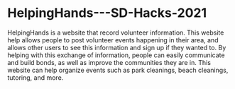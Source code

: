 # HelpingHands---SD-Hacks-2021
HelpingHands is a website that record volunteer information. This website help allows people to post volunteer events happening in their area, and allows other users to see this information and sign up if they wanted to. By helping with this exchange of information, people can easily communicate and build bonds, as well as improve the communities they are in. This website can help organize events such as park cleanings, beach cleanings, tutoring, and more.
